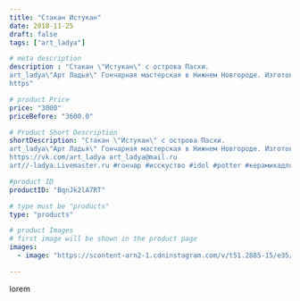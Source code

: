 ```yaml
---
title: "Стакан Истукан"
date: 2018-11-25
draft: false
tags: ["art_ladya"]

# meta description
description : "Стакан \"Истукан\" с острова Пасхи. 
art_ladya\"Арт Ладья\" Гончарная мастерская в Нижнем Новгороде. Изготовление керамики и мастер//-классы по обучению. 
https"

# product Price
price: "3000"
priceBefore: "3600.0"

# Product Short Description
shortDescription: "Стакан \"Истукан\" с острова Пасхи. 
art_ladya\"Арт Ладья\" Гончарная мастерская в Нижнем Новгороде. Изготовление керамики и мастер//-классы по обучению. 
https://vk.com/art_ladya art_ladya@mail.ru 
art//-ladya.Livemaster.ru #гончар #исскуство #idol #potter #керамикадляинтерьера #керамикаручнаяработа #гончарнаямастерская #керамиканазаказ #handmade #посудаизглины #керамика #гончарнаяпосуда #эксклюзивнаякерамика #painter #dishes #decor #ceramicar #nntoday #claygoods #restaurant #earthenware #ceramic #design #островпасхи #magic #ezoteric #ceramicart #стаканистукан #clay #авторскаякерамика"

#product ID
productID: "BqnJk2lA7RT"

# type must be "products"
type: "products"

# product Images
# first image will be shown in the product page
images:
  - image: "https://scontent-arn2-1.cdninstagram.com/v/t51.2885-15/e35/46527753_2166391103615159_7220454926577937248_n.jpg?tp=1&_nc_ht=scontent-arn2-1.cdninstagram.com&_nc_cat=111&_nc_ohc=UJQBxQBH69YAX8sfB7B&ccb=7-4&oh=70d927442c4b1469cbff12943a341aa5&oe=60854F6C&_nc_sid=86f79a&ig_cache_key=MTkyMDU0NTg4MTAxOTYyNjU3OQ%3D%3D.2-ccb7-4"

---
```

lorem
